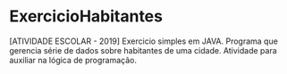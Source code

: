 # ExercicioHabitantes
[ATIVIDADE ESCOLAR - 2019] Exercicio simples em JAVA. Programa que gerencia série de dados sobre habitantes de uma cidade.
Atividade para auxiliar na lógica de programação.
